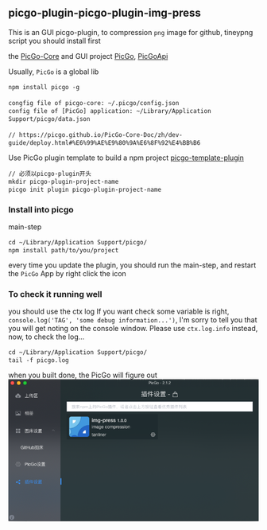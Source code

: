 ## picgo-plugin-picgo-plugin-img-press

This is an GUI picgo-plugin, to compression `png` image for github, tineypng script you should install first

the [PicGo-Core](https://github.com/PicGo/PicGo-Core) and GUI project [PicGo](https://github.com/Molunerfinn/PicGo/), [PicGoApi](https://picgo.github.io/PicGo-Core-Doc/zh/api/)

Usually, `PicGo` is a global lib
```
npm install picgo -g

congfig file of picgo-core: ~/.picgo/config.json
config file of [PicGo] application: ~/Library/Application Support/picgo/data.json

// https://picgo.github.io/PicGo-Core-Doc/zh/dev-guide/deploy.html#%E6%99%AE%E9%80%9A%E6%8F%92%E4%BB%B6

```

Use PicGo plugin template to build a npm project [picgo-template-plugin](https://picgo.github.io/PicGo-Core-Doc/zh/dev-guide/cli.html#%E4%BD%BF%E7%94%A8%E6%8F%92%E4%BB%B6%E6%A8%A1%E6%9D%BF)

```
// 必须以picgo-plugin开头
mkdir picgo-plugin-project-name
picgo init plugin picgo-plugin-project-name
```

### Install into picgo

main-step
```
cd ~/Library/Application Support/picgo/
npm install path/to/you/project
```
every time you update the plugin, you should run the main-step, and restart the `PicGo` App by right click the icon

### To check it running well
you should use the ctx log
If you want check some variable is right, `console.log('TAG', 'some debug information...')`, I'm sorry to tell you that
you will get noting on the console window. Please use `ctx.log.info` instead, now, to check the log...

```
cd ~/Library/Application Support/picgo/
tail -f picgo.log

``` 
when you built done, the PicGo will figure out
![](https://raw.githubusercontent.com/tanliner/picgo-plugin-img-press/master/img/plugin-overview.png)
